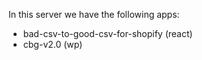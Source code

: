 In this server we have the following apps:

- bad-csv-to-good-csv-for-shopify (react)
- cbg-v2.0 (wp)
